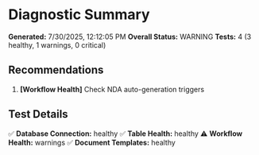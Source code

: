 # Diagnostic Summary

**Generated:** 7/30/2025, 12:12:05 PM
**Overall Status:** WARNING
**Tests:** 4 (3 healthy, 1 warnings, 0 critical)

## Recommendations

1. **[Workflow Health]** Check NDA auto-generation triggers

## Test Details

✅ **Database Connection:** healthy
✅ **Table Health:** healthy
⚠️ **Workflow Health:** warnings
✅ **Document Templates:** healthy
